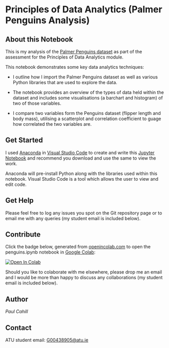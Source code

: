 # Principles of Data Analytics (Palmer Penguins Analysis)

## About this Notebook

This is my analysis of the [Palmer Penguins dataset](https://allisonhorst.github.io/palmerpenguins/) as part of the assessment for the Principles of Data Analytics module.

This notebook demonstrates some key data analytics techniques:

- I outline how I import the Palmer Penguins dataset as well as various Python libraries that are used to explore the data.

- The notebook provides an overview of the types of data held within the dataset and includes some visualisations (a barchart and histogram) of two of those variables.

- I compare two variables form the Penguins dataset (flipper length and body mass), utilising a scatterplot and correlation coefficient to guage how correlated the two variables are.

## Get Started
I used [Anaconda](https://www.anaconda.com/download) in [Visual Studio Code](https://code.visualstudio.com/download) to create and write this [Jupyter Notebook](https://realpython.com/jupyter-notebook-introduction/) and recommend you download and use the same to view the work.

Anaconda will pre-install Python along with the libraries used within this notebook. Visual Studio Code is a tool which allows the user to view and edit code.

## Get Help
Please feel free to log any issues you spot on the Git repository page or to email me with any queries (my student email is included below).

## Contribute
Click the badge below, generated from [openincolab.com](https://openincolab.com/) to open the penguins.ipynb notebook in [Google Colab](http://colab.research.google.com/):

<a target="_blank" href="https://colab.research.google.com/github/pcahillgit/principles-of-data-analytics/blob/main/penguins.ipynb">
  <img src="https://colab.research.google.com/assets/colab-badge.svg" alt="Open In Colab"/>
</a>

Should you like to colaborate with me elsewhere, please drop me an email and I would be more than happy to discuss any collaborations (my student email is included below).

## Author
*Paul Cahill*

## Contact
ATU student email: G00438905@atu.ie